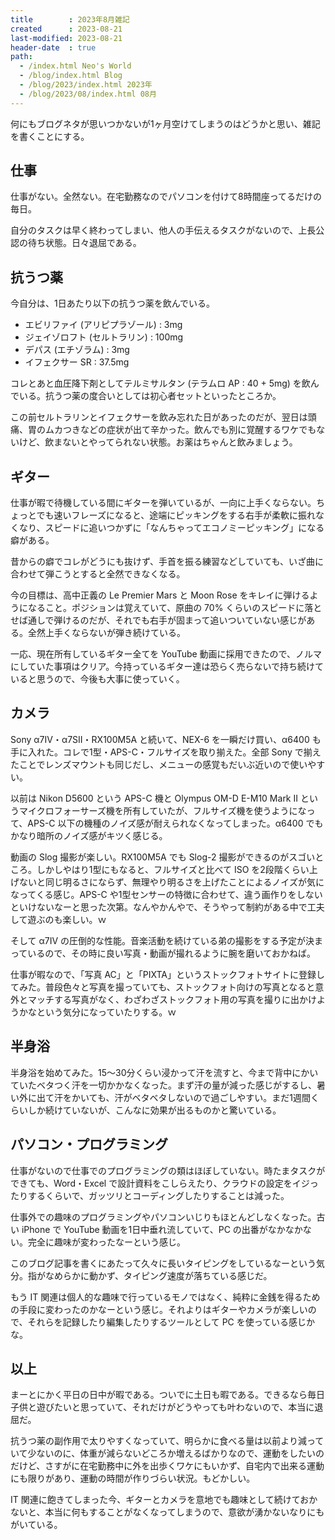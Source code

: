 ```yaml
---
title        : 2023年8月雑記
created      : 2023-08-21
last-modified: 2023-08-21
header-date  : true
path:
  - /index.html Neo's World
  - /blog/index.html Blog
  - /blog/2023/index.html 2023年
  - /blog/2023/08/index.html 08月
---
```


何にもブログネタが思いつかないが1ヶ月空けてしまうのはどうかと思い、雑記を書くことにする。

## 仕事

仕事がない。全然ない。在宅勤務なのでパソコンを付けて8時間座ってるだけの毎日。

自分のタスクは早く終わってしまい、他人の手伝えるタスクがないので、上長公認の待ち状態。日々退屈である。

## 抗うつ薬

今自分は、1日あたり以下の抗うつ薬を飲んでいる。

- エビリファイ (アリピプラゾール) : 3mg
- ジェイゾロフト (セルトラリン) : 100mg
- デパス (エチゾラム) : 3mg
- イフェクサー SR : 37.5mg

コレとあと血圧降下剤としてテルミサルタン (テラムロ AP : 40 + 5mg) を飲んでいる。抗うつ薬の度合いとしては初心者セットといったところか。

この前セルトラリンとイフェクサーを飲み忘れた日があったのだが、翌日は頭痛、胃のムカつきなどの症状が出て辛かった。飲んでも別に覚醒するワケでもないけど、飲まないとやってられない状態。お薬はちゃんと飲みましょう。

## ギター

仕事が暇で待機している間にギターを弾いているが、一向に上手くならない。ちょっとでも速いフレーズになると、途端にピッキングをする右手が柔軟に振れなくなり、スピードに追いつかずに「なんちゃってエコノミーピッキング」になる癖がある。

昔からの癖でコレがどうにも抜けず、手首を振る練習などしていても、いざ曲に合わせて弾こうとすると全然できなくなる。

今の目標は、高中正義の Le Premier Mars と Moon Rose をキレイに弾けるようになること。ポジションは覚えていて、原曲の 70% くらいのスピードに落とせば通しで弾けるのだが、それでも右手が固まって追いついていない感じがある。全然上手くならないが弾き続けている。

一応、現在所有しているギター全てを YouTube 動画に採用できたので、ノルマにしていた事項はクリア。今持っているギター達は恐らく売らないで持ち続けていると思うので、今後も大事に使っていく。

## カメラ

Sony α7IV・α7SII・RX100M5A と続いて、NEX-6 を一瞬だけ買い、α6400 も手に入れた。コレで1型・APS-C・フルサイズを取り揃えた。全部 Sony で揃えたことでレンズマウントも同じだし、メニューの感覚もだいぶ近いので使いやすい。

以前は Nikon D5600 という APS-C 機と Olympus OM-D E-M10 Mark II というマイクロフォーサーズ機を所有していたが、フルサイズ機を使うようになって、APS-C 以下の機種のノイズ感が耐えられなくなってしまった。α6400 でもかなり暗所のノイズ感がキツく感じる。

動画の Slog 撮影が楽しい。RX100M5A でも Slog-2 撮影ができるのがスゴいところ。しかしやはり1型にもなると、フルサイズと比べて ISO を2段階くらい上げないと同じ明るさにならず、無理やり明るさを上げたことによるノイズが気になってくる感じ。APS-C や1型センサーの特徴に合わせて、違う画作りをしないといけないなーと思った次第。なんやかんやで、そうやって制約がある中で工夫して遊ぶのも楽しい。ｗ

そして α7IV の圧倒的な性能。音楽活動を続けている弟の撮影をする予定が決まっているので、その時に良い写真・動画が撮れるように腕を磨いておかねば。

仕事が暇なので、「写真 AC」と「PIXTA」というストックフォトサイトに登録してみた。普段色々と写真を撮っていても、ストックフォト向けの写真となると意外とマッチする写真がなく、わざわざストックフォト用の写真を撮りに出かけようかなという気分になっていたりする。ｗ

## 半身浴

半身浴を始めてみた。15～30分くらい浸かって汗を流すと、今まで背中にかいていたベタつく汗を一切かかなくなった。まず汗の量が減った感じがするし、暑い外に出て汗をかいても、汗がベタベタしないので過ごしやすい。まだ1週間くらいしか続けていないが、こんなに効果が出るものかと驚いている。

## パソコン・プログラミング

仕事がないので仕事でのプログラミングの類はほぼしていない。時たまタスクができても、Word・Excel で設計資料をこしらえたり、クラウドの設定をイジったりするくらいで、ガッツリとコーディングしたりすることは減った。

仕事外での趣味のプログラミングやパソコンいじりもほとんどしなくなった。古い iPhone で YouTube 動画を1日中垂れ流していて、PC の出番がなかなかない。完全に趣味が変わったなーという感じ。

このブログ記事を書くにあたって久々に長いタイピングをしているなーという気分。指がなめらかに動かず、タイピング速度が落ちている感じだ。

もう IT 関連は個人的な趣味で行っているモノではなく、純粋に金銭を得るための手段に変わったのかなーという感じ。それよりはギターやカメラが楽しいので、それらを記録したり編集したりするツールとして PC を使っている感じかな。

## 以上

まーとにかく平日の日中が暇である。ついでに土日も暇である。できるなら毎日子供と遊びたいと思っていて、それだけがどうやっても叶わないので、本当に退屈だ。

抗うつ薬の副作用で太りやすくなっていて、明らかに食べる量は以前より減っていて少ないのに、体重が減らないどころか増えるばかりなので、運動をしたいのだけど、さすがに在宅勤務中に外を出歩くワケにもいかず、自宅内で出来る運動にも限りがあり、運動の時間が作りづらい状況。もどかしい。

IT 関連に飽きてしまった今、ギターとカメラを意地でも趣味として続けておかないと、本当に何もすることがなくなってしまうので、意欲が湧かないなりにもがいている。
